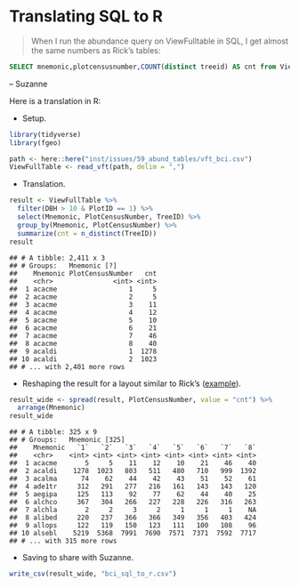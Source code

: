 Translating SQL to R
================

> When I run the abundance query on ViewFulltable in SQL, I get almost
> the same numbers as Rick’s
tables:

``` sql
SELECT mnemonic,plotcensusnumber,COUNT(distinct treeid) AS cnt from ViewFullTable WHERE dbh>=10  and plotid=1 GROUP BY mnemonic, plotcensusnumber;
```

– Suzanne

Here is a translation in R:

  - Setup.

<!-- end list -->

``` r
library(tidyverse)
library(fgeo)

path <- here::here("inst/issues/59_abund_tables/vft_bci.csv")
ViewFullTable <- read_vft(path, delim = ",")
```

  - Translation.

<!-- end list -->

``` r
result <- ViewFullTable %>% 
  filter(DBH > 10 & PlotID == 1) %>% 
  select(Mnemonic, PlotCensusNumber, TreeID) %>% 
  group_by(Mnemonic, PlotCensusNumber) %>% 
  summarize(cnt = n_distinct(TreeID))
result
```

    ## # A tibble: 2,411 x 3
    ## # Groups:   Mnemonic [?]
    ##    Mnemonic PlotCensusNumber   cnt
    ##    <chr>               <int> <int>
    ##  1 acacme                  1     5
    ##  2 acacme                  2     5
    ##  3 acacme                  3    11
    ##  4 acacme                  4    12
    ##  5 acacme                  5    10
    ##  6 acacme                  6    21
    ##  7 acacme                  7    46
    ##  8 acacme                  8    40
    ##  9 acaldi                  1  1278
    ## 10 acaldi                  2  1023
    ## # ... with 2,401 more rows

  - Reshaping the result for a layout similar to Rick’s
    ([example](https://forestgeo.si.edu/bci-abundance-all-tree-species-50-ha-plot-1982-2005-trees)).

<!-- end list -->

``` r
result_wide <- spread(result, PlotCensusNumber, value = "cnt") %>% 
  arrange(Mnemonic)
result_wide
```

    ## # A tibble: 325 x 9
    ## # Groups:   Mnemonic [325]
    ##    Mnemonic   `1`   `2`   `3`   `4`   `5`   `6`   `7`   `8`
    ##    <chr>    <int> <int> <int> <int> <int> <int> <int> <int>
    ##  1 acacme       5     5    11    12    10    21    46    40
    ##  2 acaldi    1278  1023   803   511   480   710   999  1392
    ##  3 acalma      74    62    44    42    43    51    52    61
    ##  4 ade1tr     312   291   277   216   161   143   143   120
    ##  5 aegipa     125   113    92    77    62    44    40    25
    ##  6 alchco     367   304   266   227   228   226   316   263
    ##  7 alchla       2     2     3     2     1     1     1    NA
    ##  8 alibed     220   237   366   366   349   356   403   424
    ##  9 allops     122   119   150   123   111   100   108    96
    ## 10 alsebl    5219  5368  7991  7690  7571  7371  7592  7717
    ## # ... with 315 more rows

  - Saving to share with Suzanne.

<!-- end list -->

``` r
write_csv(result_wide, "bci_sql_to_r.csv")
```
